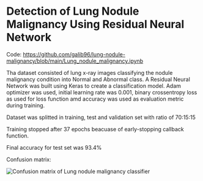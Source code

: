 # Detection of Lung Nodule Malignancy Using Residual Neural Network

Code: https://github.com/galib96/lung-nodule-malignancy/blob/main/Lung_nodule_malignancy.ipynb

Tha dataset consisted of lung x-ray images classifying the nodule malignancy condition into Normal and Abnormal class. A Residual Neural Network was built using Keras to create a classification model. Adam optimizer was used, initial learning rate was 0.001, binary crossentropy loss as used for loss function amd accuracy was used as evaluation metric during training.

Dataset was splitted in training, test and validation set with ratio of 70:15:15

Training stopped after 37 epochs beacuase of early-stopping callback function.

Final accuracy for test set was 93.4%

Confusion matrix:

![Confusion matrix of Lung nodule malignancy classifier](https://user-images.githubusercontent.com/33948311/179935903-670a0e87-644e-4ca5-ab79-f9eec2c493dd.png)
